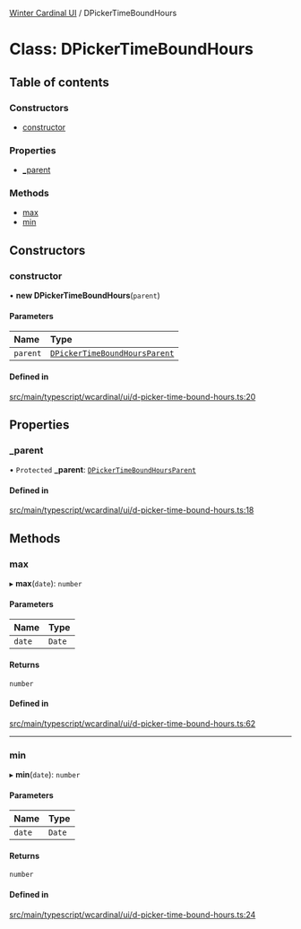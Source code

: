 [Winter Cardinal UI](../README.md) / DPickerTimeBoundHours

# Class: DPickerTimeBoundHours

## Table of contents

### Constructors

- [constructor](DPickerTimeBoundHours.md#constructor)

### Properties

- [\_parent](DPickerTimeBoundHours.md#_parent)

### Methods

- [max](DPickerTimeBoundHours.md#max)
- [min](DPickerTimeBoundHours.md#min)

## Constructors

### constructor

• **new DPickerTimeBoundHours**(`parent`)

#### Parameters

| Name | Type |
| :------ | :------ |
| `parent` | [`DPickerTimeBoundHoursParent`](../interfaces/DPickerTimeBoundHoursParent.md) |

#### Defined in

[src/main/typescript/wcardinal/ui/d-picker-time-bound-hours.ts:20](https://github.com/winter-cardinal/winter-cardinal-ui/blob/v0.154.0/src/main/typescript/wcardinal/ui/d-picker-time-bound-hours.ts#L20)

## Properties

### \_parent

• `Protected` **\_parent**: [`DPickerTimeBoundHoursParent`](../interfaces/DPickerTimeBoundHoursParent.md)

#### Defined in

[src/main/typescript/wcardinal/ui/d-picker-time-bound-hours.ts:18](https://github.com/winter-cardinal/winter-cardinal-ui/blob/v0.154.0/src/main/typescript/wcardinal/ui/d-picker-time-bound-hours.ts#L18)

## Methods

### max

▸ **max**(`date`): `number`

#### Parameters

| Name | Type |
| :------ | :------ |
| `date` | `Date` |

#### Returns

`number`

#### Defined in

[src/main/typescript/wcardinal/ui/d-picker-time-bound-hours.ts:62](https://github.com/winter-cardinal/winter-cardinal-ui/blob/v0.154.0/src/main/typescript/wcardinal/ui/d-picker-time-bound-hours.ts#L62)

___

### min

▸ **min**(`date`): `number`

#### Parameters

| Name | Type |
| :------ | :------ |
| `date` | `Date` |

#### Returns

`number`

#### Defined in

[src/main/typescript/wcardinal/ui/d-picker-time-bound-hours.ts:24](https://github.com/winter-cardinal/winter-cardinal-ui/blob/v0.154.0/src/main/typescript/wcardinal/ui/d-picker-time-bound-hours.ts#L24)
